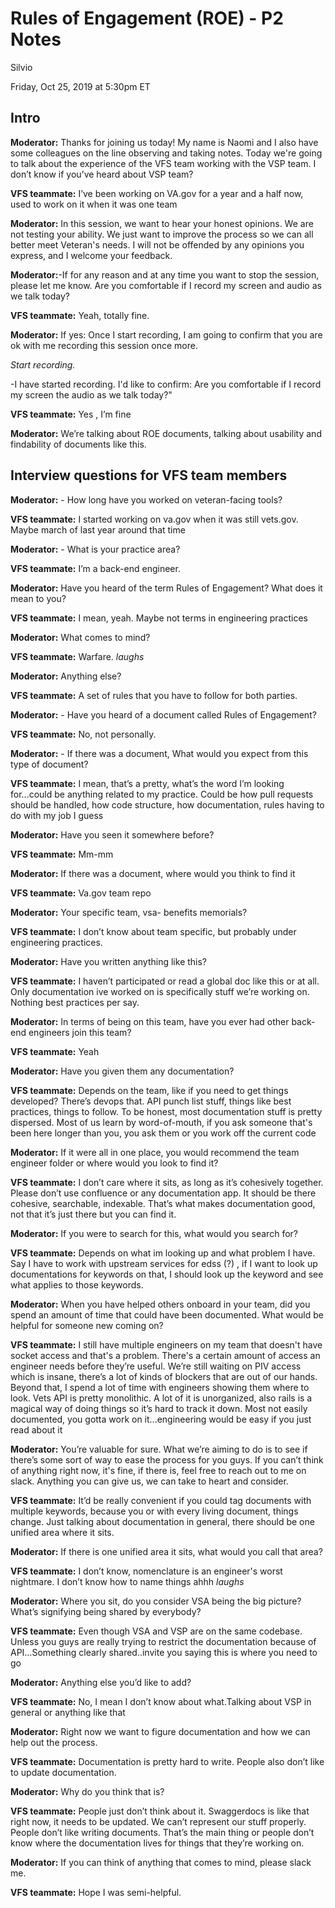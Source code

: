 # Rules of Engagement (ROE) - P2 Notes

Silvio 

Friday, Oct 25, 2019 at 5:30pm ET


## Intro 

**Moderator:** Thanks for joining us today! My name is Naomi and I also have some colleagues on the line observing and taking notes. Today we're going to talk about the experience of the VFS team working with the VSP team. I don’t know if you’ve heard about VSP team?

**VFS teammate:** I’ve been working on VA.gov for a year and a half now, used to work on it when it was one team

**Moderator:**  In this session, we want to hear your honest opinions. We are not testing your ability. We just want to improve the process so we can all better meet Veteran's needs. I will not be offended by any opinions you express, and I welcome your feedback.

**Moderator:**-If for any reason and at any time you want to stop the session, please let me know. Are you comfortable if I record my screen and audio as we talk today?

**VFS teammate:** Yeah, totally fine.
   
 **Moderator:** If yes: Once I start recording, I am going to confirm that you are ok with me recording this session once more.

*Start recording.*

-I have started recording. I'd like to confirm: Are you comfortable if I record my screen the audio as we talk today?"

**VFS teammate:** Yes , I’m fine

 **Moderator:** We’re talking about ROE documents, talking about usability and findability of documents like this.

## Interview questions for VFS team members

**Moderator:** - How long have you worked on veteran-facing tools?

**VFS teammate:** I started working on va.gov when it was still vets.gov. Maybe march of last year around that time

**Moderator:** - What is your practice area?

**VFS teammate:** I’m a back-end engineer.

**Moderator:** Have you heard of the term Rules of Engagement? What does it mean to you?

**VFS teammate:** I mean, yeah. Maybe not terms in engineering practices

**Moderator:** What comes to mind?

**VFS teammate:** Warfare. *laughs*
 
**Moderator:** Anything else?

**VFS teammate:** A set of rules that you have to follow for both parties.

**Moderator:** - Have you heard of a document called Rules of Engagement? 

**VFS teammate:** No, not personally.

**Moderator:** - If there was a document, What would you expect from this type of document?

**VFS teammate:** I mean, that’s a pretty, what’s the word I’m looking for...could be anything related to my practice. Could be how pull requests should be handled, how code structure, how documentation, rules having to do with my job I guess

**Moderator:**  Have you seen it somewhere before?

**VFS teammate:** Mm-mm
 
**Moderator:** If there was a document, where would you think to find it

**VFS teammate:** Va.gov team repo

**Moderator:** Your specific team, vsa- benefits memorials?

**VFS teammate:**  I don’t know about team specific, but probably under engineering practices.

**Moderator:** Have you written anything like this?

**VFS teammate:** I haven’t participated or read a global doc like this or at all. Only documentation ive worked on is specifically stuff we’re working on. Nothing best practices per say. 

**Moderator:** In terms of being on this team, have you ever had other back-end engineers join this team?

**VFS teammate:** Yeah

**Moderator:** Have you given them any documentation?

**VFS teammate:** Depends on the team, like if you need to get things developed? There’s devops that. API punch list stuff, things like best practices, things to follow. 
To be honest, most documentation stuff is pretty dispersed. Most of us learn by word-of-mouth, if you ask someone that's been here longer than you, you ask them or you work off the current code

**Moderator:** If it were all in one place, you would recommend the team engineer folder or where would you look to find it?

**VFS teammate:**  I don’t care where it sits, as long as it’s cohesively together. Please don’t use confluence or any documentation app. It should be there cohesive, searchable, indexable. That’s what makes documentation good, not that it’s just there but you can find it.

**Moderator:** If you were to search for this, what would you search for?

**VFS teammate:** Depends on what im looking up and what problem I have. Say I have to work with upstream services for edss (?) , if I want to look up documentations for keywords on that, I should look up the keyword and see what applies to those keywords.

**Moderator:** When you have helped others onboard in your team, did you spend an amount of time that could have been documented. What would be helpful for someone new coming on?

**VFS teammate:** I still have multiple engineers on my team that doesn't have socket access and that's a problem. There's a certain amount of access an engineer needs before they’re useful. We’re still waiting on PIV access which is insane, there’s a lot of kinds of blockers that are out of our hands.
Beyond that, I spend a lot of time with engineers showing them where to look. Vets API is pretty monolithic. A lot of it is unorganized, also rails is a magical way of doing things so it’s hard to track it down. Most not easily documented, you gotta work on it...engineering would be easy if you just read about it

**Moderator:** You’re valuable for sure. What we’re aiming to do is to see if there’s some sort of way to ease the process for you guys. If you can’t think of anything right now, it's fine, if there is, feel free to reach out to me on slack. Anything you can give us, we can take to heart and consider.

**VFS teammate:** It’d be really convenient if you could tag documents with multiple keywords, because you or with every living document, things change. Just talking about documentation in general, there should be one unified area where it sits. 

**Moderator:** If there is one unified area it sits, what would you call that area?

**VFS teammate:** I don’t know, nomenclature is an engineer's worst nightmare. I don’t know how to name things ahhh *laughs*

**Moderator:** Where you sit, do you consider VSA being the big picture? What’s signifying being shared by everybody?

**VFS teammate:** Even though VSA and VSP are on the same codebase. Unless you guys are really trying to restrict the documentation because of API…Something clearly shared..invite you saying this is where you need to go

**Moderator:** Anything else you’d like to add?

**VFS teammate:** No, I mean I don’t know about what.Talking about VSP in general or anything like that

**Moderator:**  Right now we want to figure documentation and how we can help out the process.

**VFS teammate:**  Documentation is pretty hard to write. People also don’t like to update documentation.

**Moderator:** Why do you think that is?

**VFS teammate:**  People just don’t think about it. Swaggerdocs is like that right now, it needs to be updated. We can’t represent our stuff properly. People don’t like writing documents. That’s the main thing or people don’t know where the documentation lives for things that they’re working on. 

**Moderator:** If you can think of anything that comes to mind, please slack me.

**VFS teammate:** Hope I was semi-helpful.  
